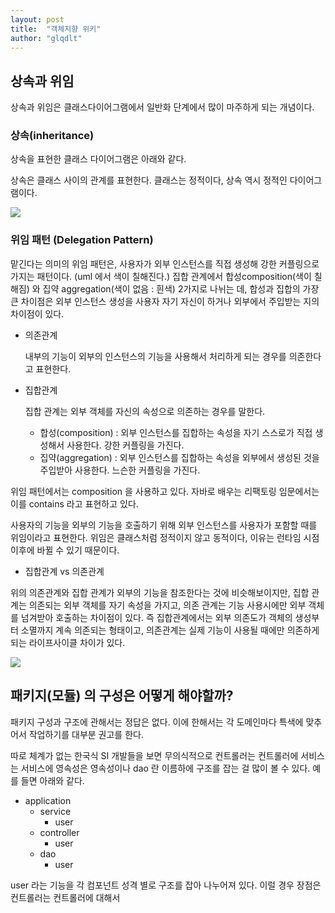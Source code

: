 ```yaml
---
layout: post
title:  "객체지향 위키"
author: "glqdlt"
---
```


## 상속과 위임

상속과 위임은 클래스다이어그램에서 일반화 단계에서 많이 마주하게 되는 개념이다.

### 상속(inheritance)

상속을 표현한 클래스 다이어그램은 아래와 같다.

상속은 클래스 사이의 관계를 표현한다. 클래스는 정적이다, 상속 역시 정적인 다이어그램이다.


<img src="http://www.plantuml.com/plantuml/uml/Iyv9B2vMSCpBp4tCuU9A1lDSyjEXBEV44YukYAI2JOskBbWAcGzM0000"/>

### 위임 패턴 (Delegation Pattern)

맡긴다는 의미의 위임 패턴은, 사용자가 외부 인스턴스를 직접 생성해 강한 커플링으로 가지는 패턴이다. (uml 에서 색이 칠해진다.) 집합 관계에서 합성composition(색이 칠해짐) 와 집약 aggregation(색이 없음 : 흰색) 2가지로 나뉘는 데, 합성과 집합의 가장 큰 차이점은 외부 인스턴스 생성을 사용자 자기 자신이 하거나 외부에서 주입받는 지의 차이점이 있다. 


- 의존관계

    내부의 기능이 외부의 인스턴스의 기능을 사용해서 처리하게 되는 경우를 의존한다고 표현한다.

- 집합관계

    집합 관계는 외부 객체를 자신의 속성으로 의존하는 경우를 말한다.

    - 합성(composition) : 외부 인스턴스를 집합하는 속성을 자기 스스로가 직접 생성해서 사용한다. 강한 커플링을 가진다.
    - 집약(aggregation) : 외부 인스턴스를 집합하는 속성을 외부에서 생성된 것을 주입받아 사용한다. 느슨한 커플링을 가진다.

위임 패턴에서는 composition 을 사용하고 있다. 자바로 배우는 리팩토링 임문에서는 이를 contains 라고 표현하고 있다.

사용자의 기능을 외부의 기능을 호출하기 위해 외부 인스턴스를 사용자가 포함할 때를 위임이라고 표현한다. 위임은 클래스처럼 정적이지 않고 동적이다, 이유는 런타임 시점 이후에 바뀔 수 있기 때문이다. 

- 집합관계 vs 의존관계

위의 의존관계와 집합 관계가 외부의 기능을 참조한다는 것에 비슷해보이지만, 집합 관계는 의존되는 외부 객체를 자기 속성을 가지고, 의존 관계는 기능 사용시에만 외부 객체를 넘겨받아 호출하는 차이점이 있다. 즉 집합관계에서는 외부 의존도가 객체의 생성부터 소멸까지 계속 의존되는 형태이고, 의존관계는 실제 기능이 사용될 때에만 의존하게 되는 라이프사이클 차이가 있다.

<img src="http://www.plantuml.com/plantuml/uml/Iyv9B2vM2CXCJapEAAtcKW02xSIIaiJaR0rDhbekhcIml5TcU7u-H5Qt0ABM2ge7LKirL5OF9c1T2p85h5z1IrSNPXCN0000"/>



## 패키지(모듈) 의 구성은 어떻게 해야할까?

패키지 구성과 구조에 관해서는 정답은 없다. 이에 한해서는 각 도메인마다 특색에 맞추어서 작업하기를 대부분 권고를 한다.

따로 체계가 없는 한국식 SI 개발들을 보면 무의식적으로 컨트롤러는 컨트롤러에 서비스는 서비스에 영속성은 영속성이나 dao 란 이름하에 구조를 잡는 걸 많이 볼 수 있다. 예를 들면 아래와 같다.

- application
    - service
        - user
    - controller
        - user
    - dao
        - user

user 라는 기능을 각 컴포넌트 성격 별로 구조를 잡아 나누어져 있다. 이럴 경우 장점은 컨트롤러는 컨트롤러에 대해서 